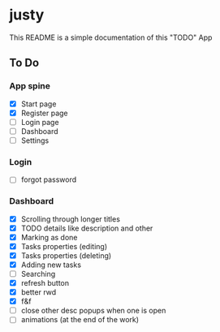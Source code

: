 # justy

This README is a simple documentation of this "TODO" App

## To Do

### App spine
- [x] Start page
- [x] Register page
- [ ] Login page
- [ ] Dashboard
- [ ] Settings

### Login
- [ ] forgot password

### Dashboard
- [x] Scrolling through longer titles
- [x] TODO details like description and other
- [x] Marking as done
- [x] Tasks properties (editing)
- [x] Tasks properties (deleting)
- [x] Adding new tasks
- [ ] Searching
- [x] refresh button
- [x] better rwd
- [x] f&f
- [ ] close other desc popups when one is open
- [ ] animations (at the end of the work)